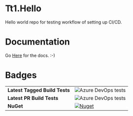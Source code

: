 # Tt1.Hello
Hello world repo for testing workflow of setting up CI/CD.

# Documentation

Go [Here](https://tyler-test1.github.io/Tt1.Hello/) for the docs.  :-)

# Badges
|     |     |
| --- | --- |
| **Latest Tagged Build Tests** | ![Azure DevOps tests](https://img.shields.io/azure-devops/tests/tylertest1/tt1-hello/2.svg) |
| **Latest PR Build Tests** | ![Azure DevOps tests](https://img.shields.io/azure-devops/tests/tylertest1/tt1-hello/1.svg) |
| **NuGet** | [![Nuget](https://img.shields.io/nuget/v/Tt1.Hello.svg)](https://www.nuget.org/packages/Tt1.Hello/) |
